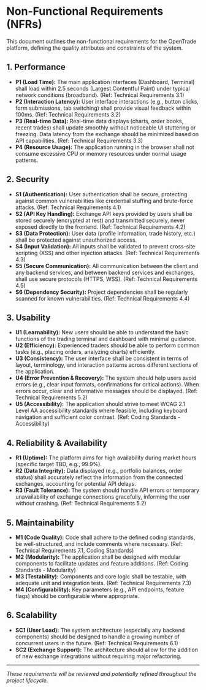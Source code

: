 # Non-Functional Requirements (NFRs)

This document outlines the non-functional requirements for the OpenTrade platform, defining the quality attributes and constraints of the system.

## 1. Performance

- **P1 (Load Time):** The main application interfaces (Dashboard, Terminal) shall load within 2.5 seconds (Largest Contentful Paint) under typical network conditions (broadband). (Ref: Technical Requirements 3.1)
- **P2 (Interaction Latency):** User interface interactions (e.g., button clicks, form submissions, tab switching) shall provide visual feedback within 100ms. (Ref: Technical Requirements 3.2)
- **P3 (Real-time Data):** Real-time data displays (charts, order books, recent trades) shall update smoothly without noticeable UI stuttering or freezing. Data latency from the exchange should be minimized based on API capabilities. (Ref: Technical Requirements 3.3)
- **P4 (Resource Usage):** The application running in the browser shall not consume excessive CPU or memory resources under normal usage patterns.

## 2. Security

- **S1 (Authentication):** User authentication shall be secure, protecting against common vulnerabilities like credential stuffing and brute-force attacks. (Ref: Technical Requirements 4.1)
- **S2 (API Key Handling):** Exchange API keys provided by users shall be stored securely (encrypted at rest) and transmitted securely, never exposed directly to the frontend. (Ref: Technical Requirements 4.2)
- **S3 (Data Protection):** User data (profile information, trade history, etc.) shall be protected against unauthorized access.
- **S4 (Input Validation):** All inputs shall be validated to prevent cross-site scripting (XSS) and other injection attacks. (Ref: Technical Requirements 4.3)
- **S5 (Secure Communication):** All communication between the client and any backend services, and between backend services and exchanges, shall use secure protocols (HTTPS, WSS). (Ref: Technical Requirements 4.5)
- **S6 (Dependency Security):** Project dependencies shall be regularly scanned for known vulnerabilities. (Ref: Technical Requirements 4.4)

## 3. Usability

- **U1 (Learnability):** New users should be able to understand the basic functions of the trading terminal and dashboard with minimal guidance.
- **U2 (Efficiency):** Experienced traders should be able to perform common tasks (e.g., placing orders, analyzing charts) efficiently.
- **U3 (Consistency):** The user interface shall be consistent in terms of layout, terminology, and interaction patterns across different sections of the application.
- **U4 (Error Prevention & Recovery):** The system should help users avoid errors (e.g., clear input formats, confirmations for critical actions). When errors occur, clear and informative messages should be displayed. (Ref: Technical Requirements 5.2)
- **U5 (Accessibility):** The application should strive to meet WCAG 2.1 Level AA accessibility standards where feasible, including keyboard navigation and sufficient color contrast. (Ref: Coding Standards - Accessibility)

## 4. Reliability & Availability

- **R1 (Uptime):** The platform aims for high availability during market hours (specific target TBD, e.g., 99.9%).
- **R2 (Data Integrity):** Data displayed (e.g., portfolio balances, order status) shall accurately reflect the information from the connected exchanges, accounting for potential API delays.
- **R3 (Fault Tolerance):** The system should handle API errors or temporary unavailability of exchange connections gracefully, informing the user without crashing. (Ref: Technical Requirements 5.2)

## 5. Maintainability

- **M1 (Code Quality):** Code shall adhere to the defined coding standards, be well-structured, and include comments where necessary. (Ref: Technical Requirements 7.1, Coding Standards)
- **M2 (Modularity):** The application shall be designed with modular components to facilitate updates and feature additions. (Ref: Coding Standards - Modularity)
- **M3 (Testability):** Components and core logic shall be testable, with adequate unit and integration tests. (Ref: Technical Requirements 7.3)
- **M4 (Configurability):** Key parameters (e.g., API endpoints, feature flags) should be configurable where appropriate.

## 6. Scalability

- **SC1 (User Load):** The system architecture (especially any backend components) should be designed to handle a growing number of concurrent users in the future. (Ref: Technical Requirements 6.1)
- **SC2 (Exchange Support):** The architecture should allow for the addition of new exchange integrations without requiring major refactoring.

---

_These requirements will be reviewed and potentially refined throughout the project lifecycle._
